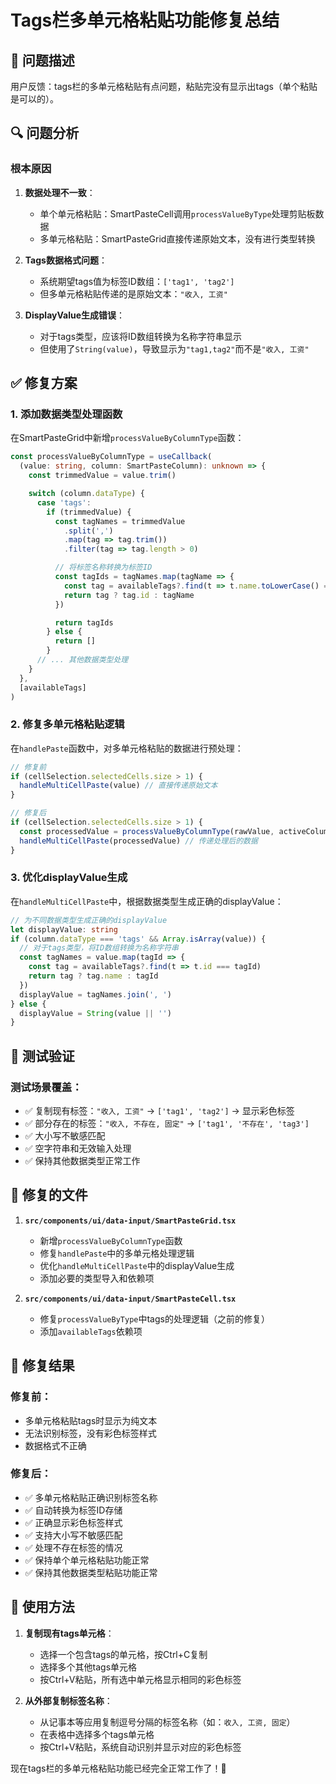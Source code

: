 # Tags栏多单元格粘贴功能修复总结

## 🎯 问题描述

用户反馈：tags栏的多单元格粘贴有点问题，粘贴完没有显示出tags（单个粘贴是可以的）。

## 🔍 问题分析

### 根本原因

1. **数据处理不一致**：

   - 单个单元格粘贴：SmartPasteCell调用`processValueByType`处理剪贴板数据
   - 多单元格粘贴：SmartPasteGrid直接传递原始文本，没有进行类型转换

2. **Tags数据格式问题**：

   - 系统期望tags值为标签ID数组：`['tag1', 'tag2']`
   - 但多单元格粘贴传递的是原始文本：`"收入, 工资"`

3. **DisplayValue生成错误**：
   - 对于tags类型，应该将ID数组转换为名称字符串显示
   - 但使用了`String(value)`，导致显示为`"tag1,tag2"`而不是`"收入, 工资"`

## ✅ 修复方案

### 1. 添加数据类型处理函数

在SmartPasteGrid中新增`processValueByColumnType`函数：

```typescript
const processValueByColumnType = useCallback(
  (value: string, column: SmartPasteColumn): unknown => {
    const trimmedValue = value.trim()

    switch (column.dataType) {
      case 'tags':
        if (trimmedValue) {
          const tagNames = trimmedValue
            .split(',')
            .map(tag => tag.trim())
            .filter(tag => tag.length > 0)

          // 将标签名称转换为标签ID
          const tagIds = tagNames.map(tagName => {
            const tag = availableTags?.find(t => t.name.toLowerCase() === tagName.toLowerCase())
            return tag ? tag.id : tagName
          })

          return tagIds
        } else {
          return []
        }
      // ... 其他数据类型处理
    }
  },
  [availableTags]
)
```

### 2. 修复多单元格粘贴逻辑

在`handlePaste`函数中，对多单元格粘贴的数据进行预处理：

```typescript
// 修复前
if (cellSelection.selectedCells.size > 1) {
  handleMultiCellPaste(value) // 直接传递原始文本
}

// 修复后
if (cellSelection.selectedCells.size > 1) {
  const processedValue = processValueByColumnType(rawValue, activeColumn)
  handleMultiCellPaste(processedValue) // 传递处理后的数据
}
```

### 3. 优化displayValue生成

在`handleMultiCellPaste`中，根据数据类型生成正确的displayValue：

```typescript
// 为不同数据类型生成正确的displayValue
let displayValue: string
if (column.dataType === 'tags' && Array.isArray(value)) {
  // 对于tags类型，将ID数组转换为名称字符串
  const tagNames = value.map(tagId => {
    const tag = availableTags?.find(t => t.id === tagId)
    return tag ? tag.name : tagId
  })
  displayValue = tagNames.join(', ')
} else {
  displayValue = String(value || '')
}
```

## 🧪 测试验证

### 测试场景覆盖：

- ✅ 复制现有标签：`"收入, 工资"` → `['tag1', 'tag2']` → 显示彩色标签
- ✅ 部分存在的标签：`"收入, 不存在, 固定"` → `['tag1', '不存在', 'tag3']`
- ✅ 大小写不敏感匹配
- ✅ 空字符串和无效输入处理
- ✅ 保持其他数据类型正常工作

## 📝 修复的文件

1. **`src/components/ui/data-input/SmartPasteGrid.tsx`**

   - 新增`processValueByColumnType`函数
   - 修复`handlePaste`中的多单元格处理逻辑
   - 优化`handleMultiCellPaste`中的displayValue生成
   - 添加必要的类型导入和依赖项

2. **`src/components/ui/data-input/SmartPasteCell.tsx`**
   - 修复`processValueByType`中tags的处理逻辑（之前的修复）
   - 添加`availableTags`依赖项

## 🎉 修复结果

### 修复前：

- 多单元格粘贴tags时显示为纯文本
- 无法识别标签，没有彩色标签样式
- 数据格式不正确

### 修复后：

- ✅ 多单元格粘贴正确识别标签名称
- ✅ 自动转换为标签ID存储
- ✅ 正确显示彩色标签样式
- ✅ 支持大小写不敏感匹配
- ✅ 处理不存在标签的情况
- ✅ 保持单个单元格粘贴功能正常
- ✅ 保持其他数据类型粘贴功能正常

## 🚀 使用方法

1. **复制现有tags单元格**：

   - 选择一个包含tags的单元格，按Ctrl+C复制
   - 选择多个其他tags单元格
   - 按Ctrl+V粘贴，所有选中单元格显示相同的彩色标签

2. **从外部复制标签名称**：
   - 从记事本等应用复制逗号分隔的标签名称（如：`收入, 工资, 固定`）
   - 在表格中选择多个tags单元格
   - 按Ctrl+V粘贴，系统自动识别并显示对应的彩色标签

现在tags栏的多单元格粘贴功能已经完全正常工作了！🎯
